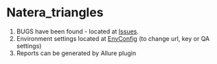 # Natera_triangles

1. BUGS have been found - located at <a href="https://github.com/yamironova/Natera_triangles/issues">Issues</a>.
2. Environment settings located at <a href="https://github.com/yamironova/Natera_triangles/blob/master/src/main/java/config/EnvConfig.java">EnvConfig</a> (to change url, key or QA settings)
3. Reports can be generated by Allure plugin
